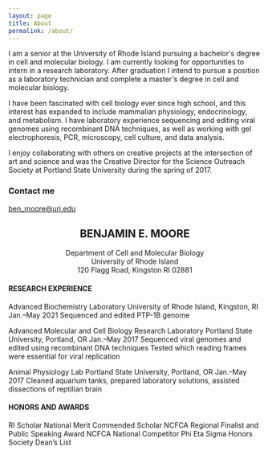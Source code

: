```yaml
---
layout: page
title: About
permalink: /about/
---
```


I am a senior at the University of Rhode Island pursuing a bachelor's degree in cell and molecular biology. I am currently looking for opportunities to intern in a research laboratory. After graduation I intend to pursue a position as a laboratory technician and complete a master's degree in cell and molecular biology.

I have been fascinated with cell biology ever since high school, and this interest has expanded to include mammalian physiology, endocrinology, and metabolism. I have laboratory experience sequencing and editing viral genomes using recombinant DNA techniques, as well as working with gel electrophoresis, PCR, microscopy, cell culture, and data analysis.

I enjoy collaborating with others on creative projects at the intersection of art and science and was the Creative Director for the Science Outreach Society at Portland State University during the spring of 2017.

### Contact me

[ben_moore@uri.edu](mailto:ben_moore@uri.edu)

## <center>BENJAMIN E. MOORE</center><center>Department of Cell and Molecular Biology</center><center>University of Rhode Island</center><center>120 Flagg Road, Kingston RI 02881</center>

#### RESEARCH EXPERIENCE
Advanced Biochemistry Laboratory
University of Rhode Island, Kingston, RI						Jan.–May 2021
Sequenced and edited PTP-1B genome

Advanced Molecular and Cell Biology Research Laboratory
Portland State University, Portland, OR 						Jan.–May 2017
Sequenced viral genomes and edited using recombinant DNA techniques
Tested which reading frames were essential for viral replication

Animal Physiology Lab
Portland State University, Portland, OR 					Jan.–May 2017
Cleaned aquarium tanks, prepared laboratory solutions, assisted dissections of reptilian brain

#### HONORS AND AWARDS
RI Scholar
National Merit Commended Scholar
NCFCA Regional Finalist and Public Speaking Award
NCFCA National Competitor
Phi Eta Sigma Honors Society
Dean’s List
